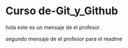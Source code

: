 # Curso de-Git_y_Github

hola este es un mensaje de el profesor

segundo mensaje de el profesor para el readme
